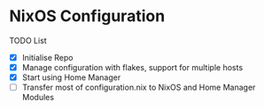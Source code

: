 # NixOS Configuration

TODO List
- [x] Initialise Repo
- [x] Manage configuration with flakes, support for multiple hosts
- [x] Start using Home Manager
- [ ] Transfer most of configuration.nix to NixOS and Home Manager Modules
